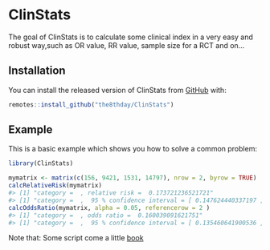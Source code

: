 
<!-- README.md is generated from README.Rmd. Please edit that file -->

# ClinStats

<!-- badges: start -->
<!-- badges: end -->

The goal of ClinStats is to calculate some clinical index in a very easy
and robust way,such as OR value, RR value, sample size for a RCT and on…

## Installation

You can install the released version of ClinStats from
[GitHub](https://github.com/the8thday/ClinStats) with:

``` r
remotes::install_github("the8thday/ClinStats")
```

## Example

This is a basic example which shows you how to solve a common problem:

``` r
library(ClinStats)

mymatrix <- matrix(c(156, 9421, 1531, 14797), nrow = 2, byrow = TRUE)
calcRelativeRisk(mymatrix)
#> [1] "category =  , relative risk =  0.173721236521721"
#> [1] "category =  ,  95 % confidence interval = [ 0.147624440337197 , 0.204431379720742 ]"
calcOddsRatio(mymatrix, alpha = 0.05, referencerow = 2 )
#> [1] "category =  , odds ratio =  0.160039091621751"
#> [1] "category =  ,  95 % confidence interval = [ 0.135460641900536 , 0.189077140693912 ]"
```

Note that: Some script come a little
[book](https://a-little-book-of-r-for-biomedical-statistics.readthedocs.io/en/latest/)
